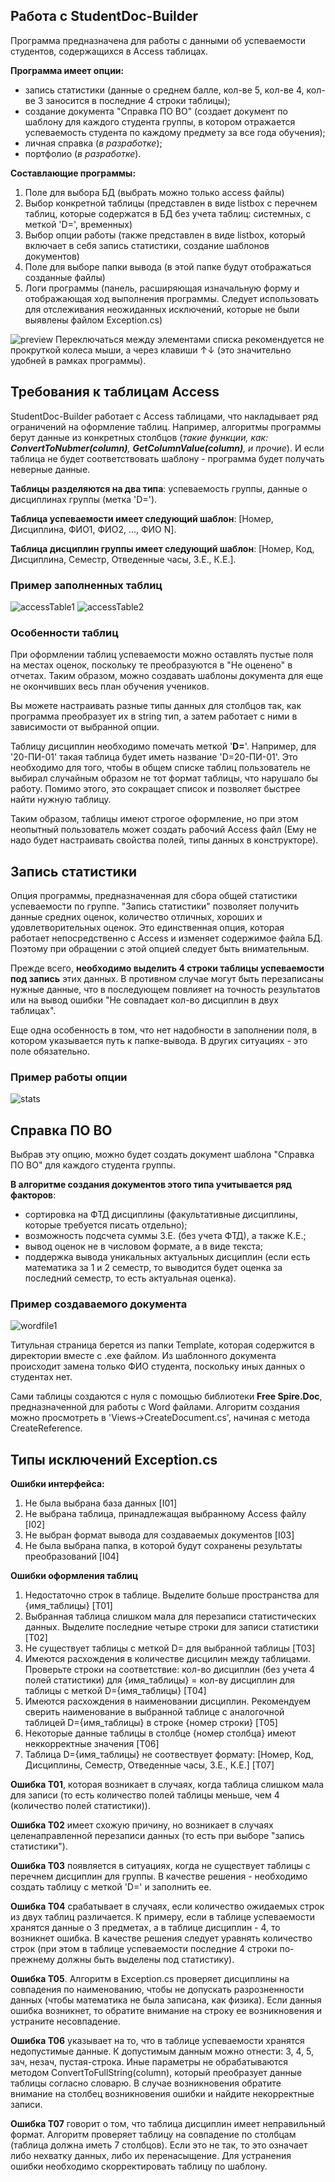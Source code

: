## Работа с StudentDoc-Builder

Программа предназначена для работы с данными об успеваемости студентов, содержащихся в Access таблицах.

**Программа имеет опции:**
- запись статистики (данные о среднем балле, кол-ве 5, кол-ве 4, кол-ве 3 заносится в последние 4 строки таблицы);
- создание документа "Справка ПО ВО" (создает документ по шаблону для каждого студента группы, в котором отражается успеваемость студента по каждому предмету за все года обучения);
- личная справка (_в разработке_);
- портфолио (_в разработке_).

**Составлающие программы:**
1) Поле для выбора БД (выбрать можно только access файлы)
2) Выбор конкретной таблицы (представлен в виде listbox с перечнем таблиц, которые содержатся в БД без учета таблиц: системных, с меткой 'D=', временных)
3) Выбор опции работы (также представлен в виде listbox, который включает в себя запись статистики, создание шаблонов документов)
4) Поле для выборе папки вывода (в этой папке будут отображаться созданные файлы)
5) Логи программы (панель, расширяющая изначальную форму и отображающая ход выполнения программы. Следует использовать для отслеживания неожиданных исключений, которые не были выявлены файлом Exception.cs)

![preview](https://github.com/user-attachments/assets/313bba18-ade0-4f23-a12d-322b153cd3be)
Переключаться между элементами списка рекомендуется не прокруткой колеса мыши, а через клавиши ↑↓ (это значительно удобней в рамках программы).

## Требования к таблицам Access

StudentDoc-Builder работает с Access таблицами, что накладывает ряд ограничений на оформление таблиц. Например, алгоритмы программы берут данные из конкретных столбцов
(_такие функции, как: **ConvertToNubmer(column)**, **GetColumnValue(column)**, и прочие_). И если таблица не будет соответствовать шаблону - программа будет получать неверные данные.

**Таблицы разделяются на два типа**: успеваемость группы, данные о дисциплинах группы (метка 'D=').

**Таблица успеваемости имеет следующий шаблон**: [Номер, Дисциплина, ФИО1, ФИО2, ..., ФИО N].

**Таблица дисциплин группы имеет следующий шаблон**: [Номер, Код, Дисциплина, Семестр, Отведенные часы, З.Е., К.Е.].

### Пример заполненных таблиц
![accessTable1](https://github.com/user-attachments/assets/d0171488-ea71-4d96-8a45-e7005dd8209f)
![accessTable2](https://github.com/user-attachments/assets/105688eb-1511-48e7-ba50-b3da377b865f)

### Особенности таблиц

При оформлении таблиц успеваемости можно оставлять пустые поля на местах оценок, поскольку те преобразуются в "Не оценено" в отчетах. Таким образом, можно создавать шаблоны документа
для еще не окончивших весь план обучения учеников.

Вы можете настраивать разные типы данных для столбцов так, как программа преобразует их в string тип, а затем работает с ними в зависимости от выбранной опции.

Таблицу дисциплин необходимо помечать меткой '**D=**'. Например, для '20-ПИ-01' такая таблица будет иметь название 'D=20-ПИ-01'. Это необходимо для того, чтобы в общем списке таблиц пользователь не выбирал
случайным образом не тот формат таблицы, что нарушало бы работу. Помимо этого, это сокращает список и позволяет быстрее найти нужную таблицу.

Таким образом, таблицы имеют строгое оформление, но при этом неопытный пользователь может создать рабочий Access файл (Ему не надо будет настраивать свойства полей, типы данных в конструкторе).

## Запись статистики

Опция программы, предназначенная для сбора общей статистики успеваемости по группе. "Запись статистики" позволяет получить данные средних оценок, количество отличных, хороших и удовлетворительных оценок.
Это единственная опция, которая работает непосредственно с Access и изменяет содержимое файла БД. Поэтому при обращении с этой опцией следует быть внимательным.

Прежде всего, **необходимо выделить 4 строки таблицы успеваемости под запись** этих данных. В противном случае могут быть перезаписаны нужные данные, что в последующем повлияет на точность результатов или
на вывод ошибки "Не совпадает кол-во дисциплин в двух таблицах".

Еще одна особенность в том, что нет надобности в заполнении поля, в котором указывается путь к папке-вывода. В других ситуациях - это поле обязательно.

### Пример работы опции
![stats](https://github.com/user-attachments/assets/22681866-3c0f-4f39-bf64-16fe913a0cd0)

## Справка ПО ВО

Выбрав эту опцию, можно будет создать документ шаблона "Справка ПО ВО" для каждого студента группы.

**В алгоритме создания документов этого типа учитывается ряд факторов**:
- сортировка на ФТД дисциплины (факультативные дисциплины, которые требуется писать отдельно);
- возможность подсчета суммы З.Е. (без учета ФТД), а также К.Е.;
- вывод оценок не в числовом формате, а в виде текста;
- поддержка вывода уникальных актуальных дисциплин (если есть математика за 1 и 2 семестр, то выводится будет оценка за последний семестр, то есть актуальная оценка).

### Пример создаваемого документа
![wordfile1](https://github.com/user-attachments/assets/f4ef2d24-a1b1-4c36-a080-b01765ce7f13)

Титульная страница берется из папки Template, которая содержится в директории вместе с .exe файлом. Из шаблонного документа происходит замена только ФИО студента, поскольку иных данных о студентах нет.

Сами таблицы создаются с нуля с помощью библиотеки **Free Spire.Doc**, предназначенной для работы с Word файлами.
Алгоритм создания можно просмотреть в 'Views->CreateDocument.cs', начиная с метода CreateReference.

## Типы исключений Exception.cs

**Ошибки интерфейса:**
1) Не была выбрана база данных [I01]
2) Не выбрана таблица, принадлежащая выбранному Access файлу [I02]
3) Не выбран формат вывода для создаваемых документов [I03]
4) Не была выбрана папка, в которой будут сохранены результаты преобразований [I04]

**Ошибки оформления таблиц**
1) Недостаточно строк в таблице. Выделите больше пространства для {имя_таблицы} [T01]
2) Выбранная таблица слишком мала для перезаписи статистических данных. Выделите последние четыре строки для записи статистики [T02]
3) Не существует таблицы с меткой D= для выбранной таблицы [T03]
4) Имеются расхождения в количестве дисцилин между таблицами. Проверьте строки на соответствие: кол-во дисциплин (без учета 4 полей статистики) для {имя_таблицы} = кол-ву дисциплин для таблицы с меткой D={имя_таблицы} [T04]
5) Имеются расхождения в наименовании дисциплин. Рекомендуем сверить наименование в выбранной таблице с аналогочной таблицей D={имя_таблицы} в строке {номер строки} [T05]
6) Некоторые данные таблицы в столбце {номер столбца} имеют неккорректные значения [T06]
7) Таблица D={имя_таблицы} не соотвествует формату: [Номер, Код, Дисциплины, Семестр, Отведенные часы, З.Е., К.Е.] [T07]

**Ошибка T01**, которая возникает в случаях, когда таблица слишком мала для записи (то есть количество полей таблицы меньше, чем 4 (количество полей статистики)).

**Ошибка T02** имеет схожую причину, но возникает в случаях целенаправленной перезаписи данных (то есть при выборе "запись статистики").

**Ошибка T03** появляется в ситуациях, когда не существует таблицы с перечнем дисциплин для группы. В качестве решения - необходимо создать таблицу с меткой 'D=' и заполнить ее.

**Ошибка T04** срабатывает в случаях, если количество ожидаемых строк из двух таблиц различается. К примеру, если в таблице успеваемости хранятся данные о 3 предметах, а в таблице дисциплин - 4, то возникнет ошибка.
В качестве решения следует уравнять количество строк (при этом в таблице успеваемости последние 4 строки по-прежнему должны быть выделены под статистику).

**Ошибка T05**. Алгоритм в Exception.cs проверяет дисциплины на совпадения по наименованию, чтобы не допускать разрозненности данных (чтобы математика не была записана, как физика). Если данныя ошибка возникнет,
то обратите внимание на строку ее возникновения и устраните несовпадение.

**Ошибка T06** указывает на то, что в таблице успеваемости хранятся недопустимые данные. К допустимым данным можно отнести: 3, 4, 5, зач, незач, пустая-строка. Иные параметры не обрабатываются методом
ConvertToFullString(column), который преобразует данные таблицы согласно словарю. В случае возникновения обратите внимание на столбец возникновения ошибки и найдите некорректные записи.

**Ошибка T07** говорит о том, что таблица дисциплин имеет неправильный формат. Алгоритм проверяет таблицу на совпадение по столбцам (таблица должна иметь 7 столбцов). Если это не так, то это означает либо
нехватку данных, либо их перенасыщение. Для устранения ошибки необходимо скорректировать таблицу по шаблону.
